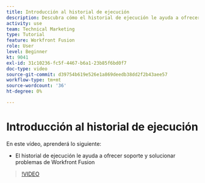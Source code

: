 ```yaml
---
title: Introducción al historial de ejecución
description: Descubra cómo el historial de ejecución le ayuda a ofrecer asistencia y solucionar problemas en [!DNL Adobe Workfront Fusion].
activity: use
team: Technical Marketing
type: Tutorial
feature: Workfront Fusion
role: User
level: Beginner
kt: 9041
exl-id: 31c10236-fc5f-4467-b6a1-23b85f6bd0f7
doc-type: video
source-git-commit: d39754b619e526e1a869deedb38dd2f2b43aee57
workflow-type: tm+mt
source-wordcount: '36'
ht-degree: 0%

---
```


# Introducción al historial de ejecución

En este vídeo, aprenderá lo siguiente:

* El historial de ejecución le ayuda a ofrecer soporte y solucionar problemas de Workfront Fusion

>[!VIDEO](https://video.tv.adobe.com/v/335282/?quality=12)
